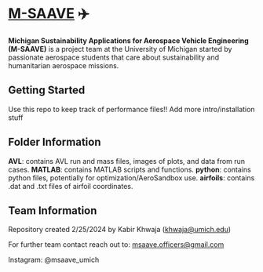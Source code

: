 # [M-SAAVE](https://msaaveofficers.wixsite.com/m-saave) ✈️
**Michigan Sustainability Applications for Aerospace Vehicle Engineering (M-SAAVE)** is a project team at the University of Michigan started by passionate aerospace students that care about sustainability and humanitarian aerospace missions. 

## Getting Started
Use this repo to keep track of performance files!! Add more intro/installation stuff

## Folder Information
**AVL**: contains AVL run and mass files, images of plots, and data from run cases.
**MATLAB**: contains MATLAB scripts and functions.
**python**: contains python files, potentially for optimization/AeroSandbox use.
**airfoils**: contains .dat and .txt files of airfoil coordinates.

## Team Information
Repository created 2/25/2024 by Kabir Khwaja (khwaja@umich.edu)

For further team contact reach out to: msaave.officers@gmail.com

Instagram: @msaave_umich

